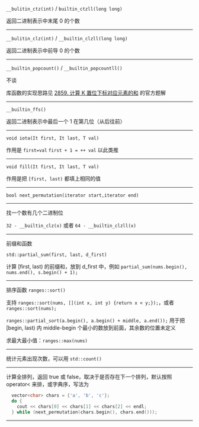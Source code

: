 `__bulitin_ctz(int)` / `builtin_ctzll(long long)` 

返回二进制表示中末尾 0 的个数

---

`__bulitin_clz(int)` / `__builtin_clzll(long long)`

返回二进制表示中前导 0 的个数

---

`__builtin_popcount()` / `__builtin_popcountll()`

不谈

库函数的实现思路见 [2859. 计算 K 置位下标对应元素的和](https://leetcode.cn/problems/sum-of-values-at-indices-with-k-set-bits/) 的官方题解

---

`__builtin_ffs()`

返回二进制表示中最后一个 1 在第几位（从后往前）

---

`void iota(It first, It last, T val)`

作用是 `first=val` `first + 1 = ++ val` 以此类推

---

`void fill(It first, It last, T val)`

作用是把 `[first, last)` 都填上相同的值

---

`bool next_permutation(iterator start,iterator end)`

---

找一个数有几个二进制位

`32 - __builtin_clz(x)` 或者 `64 - __builtin_clzll(x)`

---

前缀和函数

`std::partial_sum(first, last, d_first)`

计算 [first, last) 的前缀和，放到 d_first 中，例如 `partial_sum(nums.begin(), nums.end(), s.begin() + 1);`

---

排序函数 `ranges::sort()` 

支持 `ranges::sort(nums, [](int x, int y) {return x < y;});`，或者 `ranges::sort(nums);`

`ranges::partial_sort(a.begin(), a.begin() + middle, a.end());` 用于把 [begin, last) 内 middle-begin 个最小的数放到前面，其余数的位置未定义

求最大最小值：`ranges::max(nums)` 

---

统计元素出现次数，可以用 `std::count()` 

---

计算全排列，返回 true 或 false，取决于是否存在下一个排列，默认按照 operator< 来排，或字典序，写法为

```c++
  vector<char> chars = {'a', 'b', 'c'};
  do {
    cout << chars[0] << chars[1] << chars[2] << endl;
  } while (next_permutation(chars.begin(), chars.end()));
```

---


